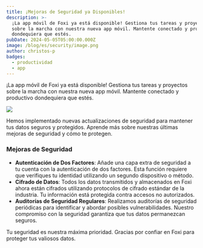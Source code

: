 ```yaml
---
title: ¡Mejoras de Seguridad ya Disponibles!
description: >-
  ¡La app móvil de Foxi ya está disponible! Gestiona tus tareas y proyectos
  sobre la marcha con nuestra nueva app móvil. Mantente conectado y productivo
  dondequiera que estés.
pubDate: 2024-05-05T05:00:00.000Z
image: /blog/es/security/image.png
author: christos-p
badges:
  - productividad
  - app
---
```

¡La app móvil de Foxi ya está disponible! Gestiona tus tareas y proyectos sobre la marcha con nuestra nueva app móvil. Mantente conectado y productivo dondequiera que estés.

![](/blog/es/security/post-03.png)

Hemos implementado nuevas actualizaciones de seguridad para mantener tus datos seguros y protegidos. Aprende más sobre nuestras últimas mejoras de seguridad y cómo te protegen.

### Mejoras de Seguridad

- **Autenticación de Dos Factores**: Añade una capa extra de seguridad a tu cuenta con la autenticación de dos factores. Esta función requiere que verifiques tu identidad utilizando un segundo dispositivo o método.
- **Cifrado de Datos**: Todos los datos transmitidos y almacenados en Foxi ahora están cifrados utilizando protocolos de cifrado estándar de la industria. Tu información está protegida contra accesos no autorizados.
- **Auditorías de Seguridad Regulares**: Realizamos auditorías de seguridad periódicas para identificar y abordar posibles vulnerabilidades. Nuestro compromiso con la seguridad garantiza que tus datos permanezcan seguros.

Tu seguridad es nuestra máxima prioridad. Gracias por confiar en Foxi para proteger tus valiosos datos.
